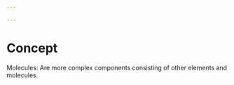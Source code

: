 ```yaml
---

---
```

# Concept

Molecules:  Are more complex components consisting of other elements and molecules.

